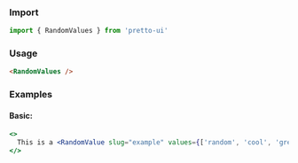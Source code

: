 ### Import

```js static
import { RandomValues } from 'pretto-ui'
```

### Usage

```html
<RandomValues />
```

### Examples

#### Basic:

```jsx
<>
  This is a <RandomValue slug="example" values={['random', 'cool', 'great', 'working']} /> example.
</>
```

